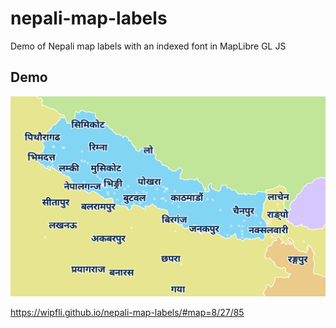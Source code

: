 # nepali-map-labels
Demo of Nepali map labels with an indexed font in MapLibre GL JS

## Demo

<a href="https://wipfli.github.io/nepali-map-labels/"><img src="screenshot.png"></a>

https://wipfli.github.io/nepali-map-labels/#map=8/27/85



